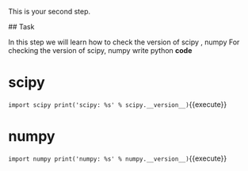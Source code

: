 This is your second step.

## Task

In this step we will learn how to check the version of scipy , numpy 
For checking the version of scipy, numpy write python **code**
# scipy
`import scipy
print('scipy: %s' % scipy.__version__)`{{execute}}
# numpy
`import numpy
print('numpy: %s' % numpy.__version__)`{{execute}}